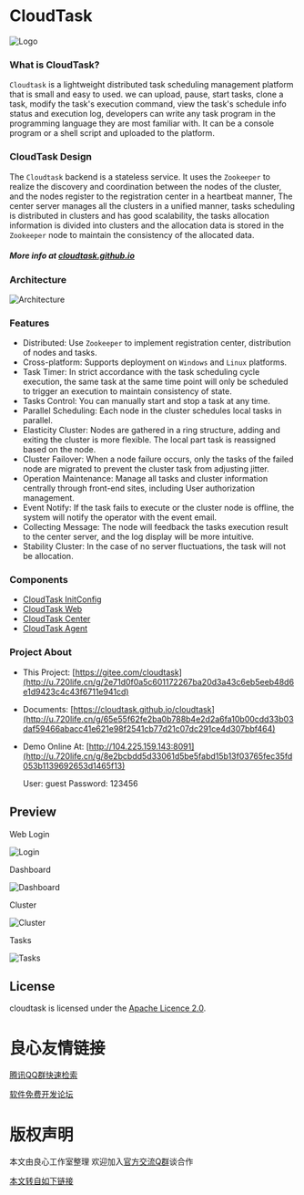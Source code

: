 # CloudTask

![Logo](https://avatars0.githubusercontent.com/u/28881302?s=150&v=4)

### What is CloudTask?

`Cloudtask` is a lightweight distributed task scheduling management platform that is small and easy to used. we can upload, pause, start tasks, clone a task, modify the task's execution command, view the task's schedule info status and execution log, developers can write any task program in the programming language they are most familiar with. It can be a console program or a shell script and uploaded to the platform.

### CloudTask Design

The `Cloudtask` backend is a stateless service. It uses the `Zookeeper` to realize the discovery and coordination between the nodes of the cluster, and the nodes register to the registration center in a heartbeat manner, The center server manages all the clusters in a unified manner, tasks scheduling is distributed in clusters and has good scalability, the tasks allocation information is divided into clusters and the allocation data is stored in the `Zookeeper` node to maintain the consistency of the allocated data.

##### More info at [cloudtask.github.io](http://u.720life.cn/g/65e55f62fe2ba0b788b4e2d2a6fa10b00cdd33b03daf59466abacc41e621e98f2541cb77d21c07dc291ce4d307bbf464)

### Architecture

![Architecture](./docs/_media/cloudtask.png)

### Features   
* Distributed: Use `Zookeeper` to implement registration center, distribution of nodes and tasks.
* Cross-platform: Supports deployment on `Windows` and `Linux` platforms.
* Task Timer: In strict accordance with the task scheduling cycle execution, the same task at the same time point will only be scheduled to trigger an execution to maintain consistency of state.
* Tasks Control: You can manually start and stop a task at any time.
* Parallel Scheduling: Each node in the cluster schedules local tasks in parallel.
* Elasticity Cluster: Nodes are gathered in a ring structure, adding and exiting the cluster is more flexible. The local part task is reassigned based on the node.
* Cluster Failover: When a node failure occurs, only the tasks of the failed node are migrated to prevent the cluster task from adjusting jitter.
* Operation Maintenance: Manage all tasks and cluster information centrally through front-end sites, including User authorization management.
* Event Notify: If the task fails to execute or the cluster node is offline, the system will notify the operator with the event email.
* Collecting Message: The node will feedback the tasks execution result to the center server, and the log display will be more intuitive.
* Stability Cluster: In the case of no server fluctuations, the task will not be allocation. 

### Components

* [CloudTask InitConfig](http://u.720life.cn/g/2e71d0f0a5c601172267ba20d3a43c6e07e227087fd23d377dbc3fc340c69c4eb43e53021073bb1ae21fd15e41a98905)
* [CloudTask Web](http://u.720life.cn/g/2e71d0f0a5c601172267ba20d3a43c6e07e227087fd23d377dbc3fc340c69c4e0c0e4a4cecaef1c798d5456906739236)
* [CloudTask Center](http://u.720life.cn/g/2e71d0f0a5c601172267ba20d3a43c6e07e227087fd23d377dbc3fc340c69c4e0dbfba8ed9b73d8f0f2d4c364580c41b)
* [CloudTask Agent](http://u.720life.cn/g/2e71d0f0a5c601172267ba20d3a43c6e07e227087fd23d377dbc3fc340c69c4edf2f3ac00b2333a183f852c651bdf69c)

### Project About

* This Project: [https://gitee.com/cloudtask](http://u.720life.cn/g/2e71d0f0a5c601172267ba20d3a43c6eb5eeb48d6e1d9423c4c43f6711e941cd)

* Documents: [https://cloudtask.github.io/cloudtask](http://u.720life.cn/g/65e55f62fe2ba0b788b4e2d2a6fa10b00cdd33b03daf59466abacc41e621e98f2541cb77d21c07dc291ce4d307bbf464)

* Demo Online At: [http://104.225.159.143:8091](http://u.720life.cn/g/8e2bcbdd5d33061d5be5fabd15b13f03765fec35fd053b1139692653d1465f13)   

  User: guest Password: 123456

## Preview

Web Login

![Login](https://cloudtask.github.io/cloudtask/_media/login.png)

Dashboard

![Dashboard](https://cloudtask.github.io/cloudtask/_media/dashboard.png)

Cluster

![Cluster](https://cloudtask.github.io/cloudtask/_media/runtime_states.png)

Tasks

![Tasks](https://cloudtask.github.io/cloudtask/_media/tasks_list.png)

## License

cloudtask is licensed under the [Apache Licence 2.0](http://u.720life.cn/g/c0fe1da5278ca9f6360e901f74721f845e8fe6a63a2e42f1caa9cfc3bfda71640d7e08e8dff8ca14a4a2db069871c2fb).   



 # 良心友情链接

[腾讯QQ群快速检索](http://u.720life.cn/s/8cf73f7c)

[软件免费开发论坛](http://u.720life.cn/s/bbb01dc0)

# 版权声明 

本文由良心工作室整理 欢迎加入[官方交流Q群](https://u.720life.cn/s/f2316816)谈合作

[本文转自如下链接](http://u.720life.cn/g/2e71d0f0a5c601172267ba20d3a43c6e66a2e9a6fd8929c08f43cd2b97d84918130f7c976991836b9aa5d18d65177adc009653c88a5914d1128254ebb2dd804828cff96e3b5d8d03297e25e0a07bb22d)